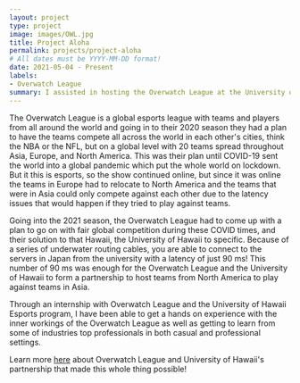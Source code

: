 ```yaml
---
layout: project
type: project
image: images/OWL.jpg
title: Project Aloha
permalink: projects/project-aloha
# All dates must be YYYY-MM-DD format!
date: 2021-05-04 - Present
labels:
- Overwatch League
summary: I assisted in hosting the Overwatch League at the University of Hawaii.
---
```


The Overwatch League is a global esports league with teams and players from all around the world and going in to their 2020 season they had a plan to have the teams compete all across the world in each other's cities, think the NBA or the NFL, but on a global level with 20 teams spread throughout Asia, Europe, and North America. This was their plan until COVID-19 sent the world into a global pandemic which put the whole world on lockdown. But it this is esports, so the show continued online, but since it was online the teams in Europe had to relocate to North America and the teams that were in Asia could only compete against each other due to the latency issues that would happen if they tried to play against teams.

Going into the 2021 season, the Overwatch League had to come up with a plan to go on with fair global competition during these COVID times, and their solution to that Hawaii, the University of Hawaii to specific. Because of a series of underwater routing cables, you are able to connect to the servers in Japan from the university with a latency of just 90 ms! This number of 90 ms was enough for the Overwatch League and the University of Hawaii to form a partnership to host teams from North America to play against teams in Asia.

Through an internship with Overwatch League and the University of Hawaii Esports program, I have been able to get a hands on experience with the inner workings of the Overwatch League as well as getting to learn from some of industries top professionals in both casual and professional settings.

Learn more [here](https://overwatchleague.com/en-us/videos/yyy_2l6aOirhdQI) about Overwatch League and University of Hawaii's partnership that made this whole thing possible!

